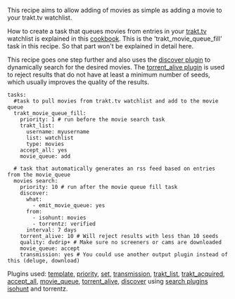 This recipe aims to allow adding of movies as simple as adding a movie to your trakt.tv watchlist.

How to create a task that queues movies from entries in your [trakt.tv](http://trakt.tv) watchlist is explained in this [cookbook](/Cookbook/Movies/TraktList). This is the 'trakt_movie_queue_fill' task in this recipe. So that part won't be explained in detail here.

This recipe goes one step further and also uses the [discover plugin](/Plugins/discover) to dynamically search for the desired movies. The [torrent_alive plugin](/Plugins/torrent_alive) is used to reject results that do not have at least a minimum number of seeds, which usually improves the quality of the results.

```
tasks:
  #task to pull movies from trakt.tv watchlist and add to the movie queue
  trakt_movie_queue_fill:
    priority: 1 # run before the movie search task
    trakt_list:
      username: myusername
      list: watchlist
      type: movies
    accept_all: yes
    movie_queue: add

  # task that automatically generates an rss feed based on entries from the movie_queue
  movies search:
    priority: 10 # run after the movie queue fill task
    discover:
      what:
        - emit_movie_queue: yes
      from:
        - isohunt: movies
        - torrentz: verified
      interval: 7 days
    torrent_alive: 10 # Will reject results with less than 10 seeds
    quality: dvdrip+ # Make sure no screeners or cams are downloaded
    movie_queue: accept
    transmission: yes # You could use another output plugin instead of this (deluge, download)
```
Plugins used: [template](/Plugins/template), [priority](/Plugins/priority), [set](/Plugins/set), [transmission](/Plugins/transmission), [trakt_list](/Plugins/trakt_list), [trakt_acquired](/Plugins/trakt_acquired), [accept_all](/Plugins/accept_all), [movie_queue](/Plugins/movie_queue), [torrent_alive](/Plugins/torrent_alive), [discover](/Plugins/discover) using [search plugins](/Searches) [isohunt](/Searches/isohunt) and torrentz.